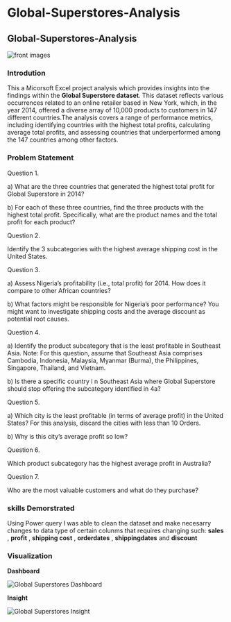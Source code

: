 # Global-Superstores-Analysis

## Global-Superstores-Analysis

![front images](https://github.com/OLADOTUN29/Global-Superstores-Analysis/assets/146092893/459e2043-6d36-4fa7-932f-2d3fd0a15e75)


### Introdution

This a Micorsoft Excel project analysis which provides insights into the findings within the **Global Superstore dataset**. This dataset reflects various occurrences related to an online retailer based in New York, which, in the year 2014, offered a diverse array of 10,000 products to customers in 147 different countries.The analysis covers a range of performance metrics, including identifying countries with the highest total profits, calculating average total profits, and assessing countries that underperformed among the 147 countries among other factors.

### Problem Statement

Question 1.

a) What are the three countries that generated the highest total profit for Global Superstore in 2014?

b) For each of these three countries, find the three products with the highest total profit. Specifically,
what are the product names and the total profit for each product?

Question 2.

Identify the 3 subcategories with the highest average shipping cost in the United States.

Question 3.

a) Assess Nigeria’s profitability (i.e., total profit) for 2014. How does it compare to other African
countries?

b) What factors might be responsible for Nigeria’s poor performance? You might want to investigate
shipping costs and the average discount as potential root causes.

Question 4.

a) Identify the product subcategory that is the least profitable in Southeast Asia.
Note: For this question, assume that Southeast Asia comprises Cambodia, Indonesia, Malaysia, Myanmar
(Burma), the Philippines, Singapore, Thailand, and Vietnam.

b) Is there a specific country i n Southeast Asia where Global Superstore should stop offering the
subcategory identified in 4a?

Question 5.

a) Which city is the least profitable (in terms of average profit) in the United States? For this analysis,
discard the cities with less than 10 Orders.

b) Why is this city’s average profit so low?

Question 6.

Which product subcategory has the highest average profit in Australia?

Question 7.

Who are the most valuable customers and what do they purchase?

### skills Demorstrated

Using Power query I was able to clean the dataset and make necesarry changes to data type of certain colunms that requires changing such:
**sales** , **profit** , **shipping cost** , **orderdates** , **shippingdates** and **discount**

### Visualization

**Dashboard**

![Global Superstores Dashboard](https://github.com/OLADOTUN29/Global-Superstores-Analysis/assets/146092893/213b75f6-3fcc-4732-a6fe-f431375163db) 

**Insight**

![Global Superstores Insight](https://github.com/OLADOTUN29/Global-Superstores-Analysis/assets/146092893/79867741-ae47-4905-b6ba-e550da076812)




